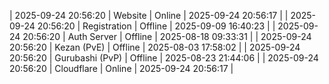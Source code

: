 | 2025-09-24 20:56:20 | Website | Online | 2025-09-24 20:56:17 |
| 2025-09-24 20:56:20 | Registration | Offline | 2025-09-09 16:40:23 |
| 2025-09-24 20:56:20 | Auth Server | Offline | 2025-08-18 09:33:31 |
| 2025-09-24 20:56:20 | Kezan (PvE) | Offline | 2025-08-03 17:58:02 |
| 2025-09-24 20:56:20 | Gurubashi (PvP) | Offline | 2025-08-23 21:44:06 |
| 2025-09-24 20:56:20 | Cloudflare | Online | 2025-09-24 20:56:17 |
